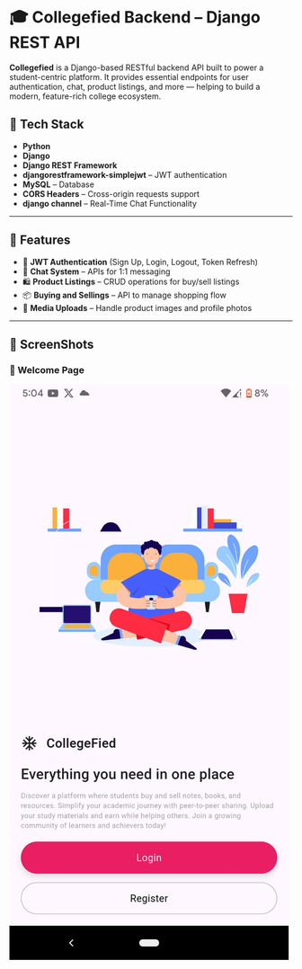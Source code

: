 # 🎓 Collegefied Backend – Django REST API

**Collegefied** is a Django-based RESTful backend API built to power a student-centric platform. It provides essential endpoints for user authentication, chat, product listings, and more — helping to build a modern, feature-rich college ecosystem.

## 🔧 Tech Stack

- **Python**
- **Django**
- **Django REST Framework**
- **djangorestframework-simplejwt** – JWT authentication
- **MySQL** – Database
- **CORS Headers** – Cross-origin requests support
- **django channel** – Real-Time Chat Functionality

---
## 🚀 Features

- 👤 **JWT Authentication** (Sign Up, Login, Logout, Token Refresh)
- 💬 **Chat System** – APIs for 1:1 messaging 
- 🛍️ **Product Listings** – CRUD operations for buy/sell listings
- 📦 **Buying and Sellings** – API to manage shopping flow
- 📂 **Media Uploads** – Handle product images and profile photos

---

## 📂 ScreenShots

### 🔐 Welcome Page
![Welcome Page](Screenshots/1.jpeg)




